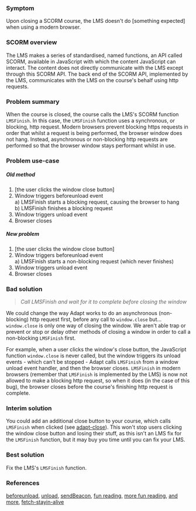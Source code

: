 ### Symptom
Upon closing a SCORM course, the LMS doesn't do [something expected] when using a modern browser.

### SCORM overview
The LMS makes a series of standardised, named functions, an API called SCORM, available in JavaScript with which the content JavaScript can interact. The content does not directly communicate with the LMS except through this SCORM API. The back end of the SCORM API, implemented by the LMS, communicates with the LMS on the course's behalf using http requests.

### Problem summary
When the course is closed, the course calls the LMS's SCORM function `LMSFinish`. In this case, the `LMSFinish` function uses a synchronous, or blocking, http request. Modern browsers prevent blocking https requests in order that whilst a request is being performed, the browser window does not hang. Instead, asynchronous or non-blocking http requests are performed so that the browser window stays performant whilst in use.

### Problem use-case
##### Old method
1. [the user clicks the window close button]
2. Window triggers beforeunload event  
   a) LMSFinish starts a blocking request, causing the browser to hang  
   b) LMSFinish finishes a blocking request
3. Window triggers unload event
4. Browser closes
##### New problem
1. [the user clicks the window close button]
2. Window triggers beforeunload event  
   a) LMSFinish starts a non-blocking request (which never finishes)
3. Window triggers unload event
4. Browser closes

### Bad solution
> _Call LMSFinish and wait for it to complete before closing the window_

We could change the way Adapt works to do an asynchronous (non-blocking) http request first, before any call to `window.close` but... `window.close` is only one way of closing the window. We aren't able trap or prevent or stop or delay other methods of closing a window in order to call a non-blocking `LMSFinish` first.

For example, when a user clicks the window's close button, the JavaScript function `window.close` is never called, but the window triggers its unload events - which can't be stopped - Adapt calls `LMSFinish` from a window unload event handler, and then the browser closes. `LMSFinish` in modern browsers (remember that `LMSFinish` is implemented by the LMS) is now not allowed to make a blocking http request, so when it does (in the case of this bug), the browser closes before the course's finishing http request is complete.

### Interim solution
You could add an additional close button to your course, which calls `LMSFinish` when clicked (see [adapt-close](https://github.com/cgkineo/adapt-close)). This won't stop users clicking the window close button and losing their stuff, as this isn't an LMS fix for the `LMSFinish` function, but it may buy you time until you can fix your LMS.

### Best solution
Fix the LMS's `LMSFinish` function.

### References
[beforeunload](https://developer.mozilla.org/en-US/docs/Web/API/WindowEventHandlers/onbeforeunload), [unload](https://developer.mozilla.org/en-US/docs/Web/API/WindowEventHandlers/onunload), [sendBeacon](https://developer.mozilla.org/en-US/docs/Web/API/Navigator/sendBeacon), [fun reading](https://community.trivantis.com/knowledge-base/chrome-80-will-disallow-synch-xhr-page-dismissal/), [more fun reading](https://support.scorm.com/hc/en-us/articles/360035814314-Blocked-SCORM-Exit-Postbacks-with-Google-Chrome-80-and-Above), [and more](https://community.articulate.com/discussions/articulate-storyline/chrome-78-release-on-22-october), [fetch-stayin-alive](https://javascript.info/fetch-api#keepalive)
